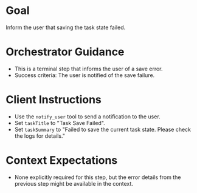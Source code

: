# Goal
Inform the user that saving the task state failed.

# Orchestrator Guidance
- This is a terminal step that informs the user of a save error.
- Success criteria: The user is notified of the save failure.

# Client Instructions
- Use the `notify_user` tool to send a notification to the user.
- Set `taskTitle` to "Task Save Failed".
- Set `taskSummary` to "Failed to save the current task state. Please check the logs for details."

# Context Expectations
- None explicitly required for this step, but the error details from the previous step might be available in the context.
